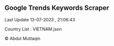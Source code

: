 

## Google Trends Keywords Scraper 
 
Last Update 13-07-2023 , 21:06:43

Country List :
VIETNAM.json



© Abdul Muttaqin 
